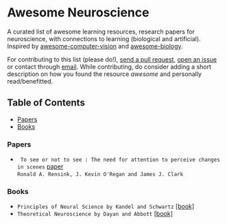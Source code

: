 # Awesome Neuroscience 

A curated list of awesome learning resources, research papers for neuroscience, with connections to learning (biological and artificial). Inspired by [awesome-computer-vision](https://github.com/jbhuang0604/awesome-computer-vision) and [awesome-biology](https://github.com/vivekiitkgp/awesome-biology). 

For contributing to this list (please do!), [send a pull request](https://github.com/kumarkrishna/awesome-neuroscience/compare/), [open an issue](https://github.com/kumarkrishna/awesome-neuroscience/issues/new) or contact through [email](mailto:kumarkrishna.iitkgp@gmail.com). While contributing, do consider adding a short description on how you found the resource *awesome* and personally read/benefitted. 

## Table of Contents 
- [Papers](#papers) 
- [Books](#books) 

### Papers

* ``` To see or not to see : The need for attention to perceive changes in scenes``` [paper](https://www.cs.ubc.ca/~rensink/publications/download/PsychSci97-RR.pdf)  
```Ronald A. Rensink, J. Kevin O'Regan and James J. Clark```  

### Books 

* ```Principles of Neural Science by Kandel and Schwartz``` [[book]](https://www.principlesofneuralscience.com) 
* ```Theoretical Neuroscience by Dayan and Abbott``` [[book]](https://mitpress.mit.edu/books/theoretical-neuroscience) 
